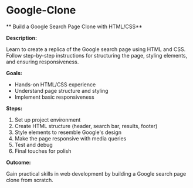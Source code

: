 # Google-Clone
** Build a Google Search Page Clone with HTML/CSS**

**Description:**

Learn to create a replica of the Google search page using HTML and CSS. Follow step-by-step instructions for structuring the page, styling elements, and ensuring responsiveness.

**Goals:**

- Hands-on HTML/CSS experience
- Understand page structure and styling
- Implement basic responsiveness

**Steps:**

1. Set up project environment
2. Create HTML structure (header, search bar, results, footer)
3. Style elements to resemble Google's design
4. Make the page responsive with media queries
5. Test and debug
6. Final touches for polish

**Outcome:**

Gain practical skills in web development by building a Google search page clone from scratch.
